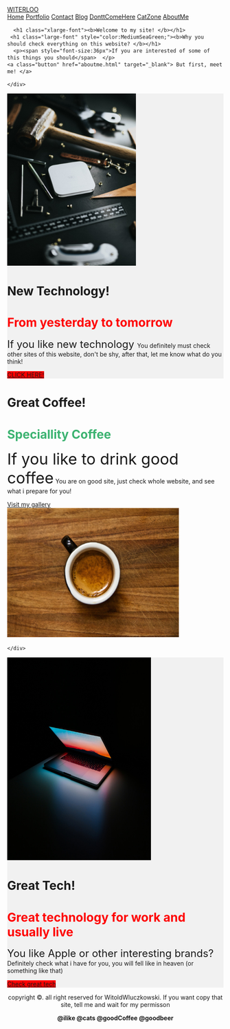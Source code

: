 <!DOCTYPE html>
<html>
<head>
<meta name="viewport" content="width=device-width, initial-scale=1">
<meta charset="utf-8" />
<link rel="stylesheet" href="https://stackpath.bootstrapcdn.com/bootstrap/4.3.1/css/bootstrap.min.css" integrity="sha384-ggOyR0iXCbMQv3Xipma34MD+dH/1fQ784/j6cY/iJTQUOhcWr7x9JvoRxT2MZw1T" crossorigin="anonymous">
<script src="https://code.jquery.com/jquery-3.3.1.slim.min.js" integrity="sha384-q8i/X+965DzO0rT7abK41JStQIAqVgRVzpbzo5smXKp4YfRvH+8abtTE1Pi6jizo" crossorigin="anonymous"></script>
<script src="https://cdnjs.cloudflare.com/ajax/libs/popper.js/1.14.7/umd/popper.min.js" integrity="sha384-UO2eT0CpHqdSJQ6hJty5KVphtPhzWj9WO1clHTMGa3JDZwrnQq4sF86dIHNDz0W1" crossorigin="anonymous"></script>
<script src="https://stackpath.bootstrapcdn.com/bootstrap/4.3.1/js/bootstrap.min.js" integrity="sha384-JjSmVgyd0p3pXB1rRibZUAYoIIy6OrQ6VrjIEaFf/nJGzIxFDsf4x0xIM+B07jRM" crossorigin="anonymous"></script>
<title>Witold Wluczkowski Site</title>
<link rel="stylesheet" href="style4.css">

<body>

<div class="header">
  <a href="strona2.html" class="logo">WITERLOO </a>
  <div class="header-right">
  <a class="active" href="strona2.html">Home</a>
  <a href="portfolio.html">Portfolio</a>
  <a href="contact2.html">Contact</a>
  <a class="active" href="blog.html">Blog</a>
  <a href="strona.html">DonttComeHere</a>
  <a href="catzone.html">CatZone</a>
  <a class="active" href="aboutme.html">AboutMe</a>


  </div>
</div>
<div class="container">
  <div class="row">
    <div class="column-66">

      <h1 class="xlarge-font"><b>Welcome to my site! </b></h1>
     <h1 class="large-font" style="color:MediumSeaGreen;"><b>Why you should check everything on this website? </b></h1>
      <p><span style="font-size:36px">If you are interested of some of this things you should</span>  </p>
    <a class="button" href="aboutme.html" target="_blank"> But first, meet me! </a>
  </div>
    <div class="column-33">

    </div>

  </div>
</div>

<!-- Clarity Section -->
<div class="container" style="background-color:#f1f1f1">
  <div class="row">
    <div class="column-33">
      <img src="tlo8.jpg" alt="App" width="300" height="400">
    </div>
    <div class="column-66">
      <h1 class="xlarge-font"><b>New Technology! </b></h1>
      <h1 class="large-font" style="color:red;"><b>From yesterday to tomorrow </b></h1>
      <p><span style="font-size:24px"> If you like new technology </span>
      You definitely must check other sites of this website, don't be shy, after that, let me know what do you think! </p>
      <a class="button" href="https://www.facebook.com/Witek.Wluczkowski" style="background-color:red"> CLICK HERE!  </a>
    </div>
  </div>
</div>

<!-- The App Section -->
<div class="container">
  <div class="row">
    <div class="column-66">
      <h1 class="xlarge-font"><b>Great Coffee!</b></h1>
      <h1 class="large-font" style="color:MediumSeaGreen;"><b>Speciallity Coffee</b></h1>
      <p><span style="font-size:36px">If you like to drink good coffee</span>
        You are on good site, just check whole website, and see what i prepare for you! </p>
      <a class="button" href="portfolio.html" > Visit my gallery  </a>
    </div>
    <div class="column-33">
<img src="shot.jpg" width="400" height="300">

    </div>
  </div>
</div>

</body>
</html>

<!-- Clarity Section -->
<div class="container" style="background-color:#f1f1f1">
  <div class="row">
    <div class="column-33">
      <img src="mak6.jpg" alt="App" width="335" height="471">
    </div>
    <div class="column-66">
      <h1 class="xlarge-font"><b>Great Tech!</b></h1>
      <h1 class="large-font" style="color:red;"><b>Great technology for work and usually live </b></h1>
      <p><span style="font-size:24px"> You like Apple or other interesting brands? </span> Definitely check what i have for you, you will fell like in heaven (or something like that)   </p>
      <a class="button" href="https://devillecloud.com" style="background-color:red">Check great tech  </a>
    </div>
  </div>
</div>

<footer>
<center>
  <p>
copyright ©. all right reserved for WitoldWluczkowski.   If you want copy that site, tell me and wait for my permisson
</p>
<b> @ilike @cats @goodCoffee @goodbeer </b>
</center>

</footer>
